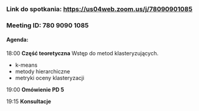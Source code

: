 ### Link do spotkania: https://us04web.zoom.us/j/78090901085
### Meeting ID: 780 9090 1085

#### Agenda:
18:00 **Część teoretyczna**
Wstęp do metod klasteryzujących.
- k-means
- metody hierarchiczne
- metryki oceny klasteryzacji

19:00 **Omówienie PD 5**

19:15 **Konsultacje**
